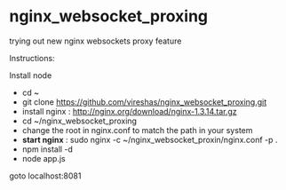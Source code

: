 nginx_websocket_proxing
=======================

trying out new nginx websockets proxy feature

Instructions:

Install node

- cd ~
- git clone https://github.com/vireshas/nginx_websocket_proxing.git
- install nginx : http://nginx.org/download/nginx-1.3.14.tar.gz
- cd ~/nginx_websocket_proxing
- change the root in nginx.conf to match the path in your system
- **start nginx**   : sudo nginx -c ~/nginx_websocket_proxin/nginx.conf -p .
- npm install -d
- node app.js

goto localhost:8081



